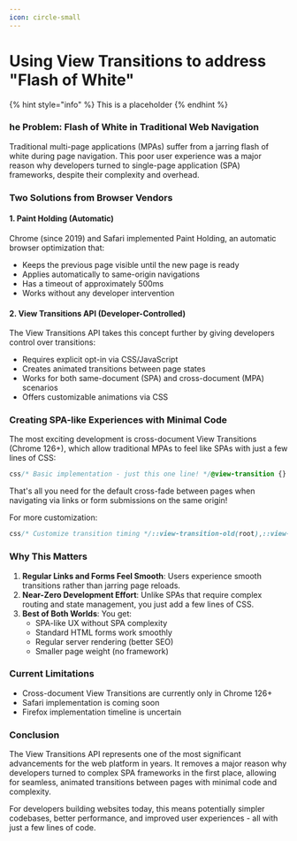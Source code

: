 ```yaml
---
icon: circle-small
---
```


# Using View Transitions to address "Flash of White"

{% hint style="info" %}
This is a placeholder
{% endhint %}



### he Problem: Flash of White in Traditional Web Navigation

Traditional multi-page applications (MPAs) suffer from a jarring flash of white during page navigation. This poor user experience was a major reason why developers turned to single-page application (SPA) frameworks, despite their complexity and overhead.

### Two Solutions from Browser Vendors

#### 1. Paint Holding (Automatic)

Chrome (since 2019) and Safari implemented Paint Holding, an automatic browser optimization that:

* Keeps the previous page visible until the new page is ready
* Applies automatically to same-origin navigations
* Has a timeout of approximately 500ms
* Works without any developer intervention

#### 2. View Transitions API (Developer-Controlled)

The View Transitions API takes this concept further by giving developers control over transitions:

* Requires explicit opt-in via CSS/JavaScript
* Creates animated transitions between page states
* Works for both same-document (SPA) and cross-document (MPA) scenarios
* Offers customizable animations via CSS

### Creating SPA-like Experiences with Minimal Code

The most exciting development is cross-document View Transitions (Chrome 126+), which allow traditional MPAs to feel like SPAs with just a few lines of CSS:

```css
css/* Basic implementation - just this one line! */@view-transition {}
```

That's all you need for the default cross-fade between pages when navigating via links or form submissions on the same origin!

For more customization:

```css
css/* Customize transition timing */::view-transition-old(root),::view-transition-new(root) {  animation-duration: 0.3s;  animation-timing-function: ease;}
```

### Why This Matters

1. **Regular Links and Forms Feel Smooth**: Users experience smooth transitions rather than jarring page reloads.
2. **Near-Zero Development Effort**: Unlike SPAs that require complex routing and state management, you just add a few lines of CSS.
3. **Best of Both Worlds**: You get:
   * SPA-like UX without SPA complexity
   * Standard HTML forms work smoothly
   * Regular server rendering (better SEO)
   * Smaller page weight (no framework)

### Current Limitations

* Cross-document View Transitions are currently only in Chrome 126+
* Safari implementation is coming soon
* Firefox implementation timeline is uncertain

### Conclusion

The View Transitions API represents one of the most significant advancements for the web platform in years. It removes a major reason why developers turned to complex SPA frameworks in the first place, allowing for seamless, animated transitions between pages with minimal code and complexity.

For developers building websites today, this means potentially simpler codebases, better performance, and improved user experiences - all with just a few lines of code.
